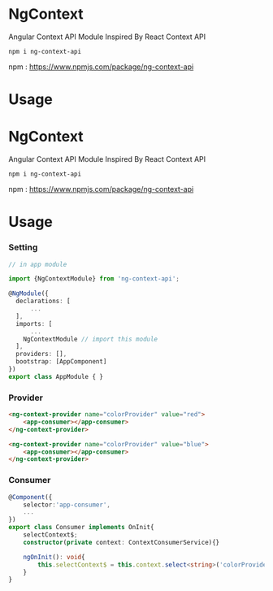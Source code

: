 # NgContext

Angular Context API Module Inspired By React Context API

```shell
npm i ng-context-api
```

npm : https://www.npmjs.com/package/ng-context-api

# Usage

# NgContext

Angular Context API Module Inspired By React Context API

```shell
npm i ng-context-api
```

npm : https://www.npmjs.com/package/ng-context-api

# Usage

### Setting

```ts
// in app module

import {NgContextModule} from 'ng-context-api';

@NgModule({
  declarations: [
      ...
  ],
  imports: [
      ...
    NgContextModule // import this module
  ],
  providers: [],
  bootstrap: [AppComponent]
})
export class AppModule { }
```

### Provider

```html
<ng-context-provider name="colorProvider" value="red">
    <app-consumer></app-consumer>
</ng-context-provider>

<ng-context-provider name="colorProvider" value="blue">
    <app-consumer></app-consumer>
</ng-context-provider>
```

### Consumer

```ts
@Component({
    selector:'app-consumer',
    ...
})
export class Consumer implements OnInit{
    selectContext$;
    constructor(private context: ContextConsumerService){}

    ngOnInit(): void{
        this.selectContext$ = this.context.select<string>('colorProvider');
    }
}
```